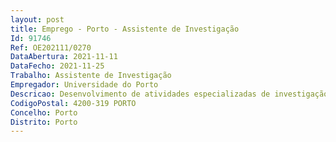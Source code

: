 ```yaml
--- 
layout: post
title: Emprego - Porto - Assistente de Investigação
Id: 91746
Ref: OE202111/0270
DataAbertura: 2021-11-11
DataFecho: 2021-11-25
Trabalho: Assistente de Investigação
Empregador: Universidade do Porto
Descricao: Desenvolvimento de atividades especializadas de investigação científica nas áreas da saúde digital, ciência de dados em saúde e investigação clínica
CodigoPostal: 4200-319 PORTO
Concelho: Porto
Distrito: Porto
--- 
```

